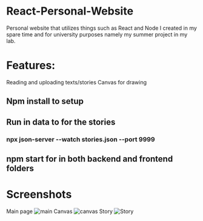 # React-Personal-Website
Personal website that utilizes things such as React and Node I created in my spare time and for university purposes namely my summer project in my lab.
# Features:
Reading and uploading texts/stories
Canvas for drawing
## Npm install to setup
## Run in data to for the stories
### npx json-server --watch stories.json --port 9999 
## npm start for in both backend and frontend folders
# Screenshots
Main page
![main](https://github.com/nsyafi09/React-Personal-Website-2021/blob/main/Screenshots/main.png)
Canvas
![canvas](https://github.com/nsyafi09/React-Personal-Website-2021/blob/main/Screenshots/canvas.png)
Story
![Story](https://github.com/nsyafi09/React-Personal-Website-2021/blob/main/Screenshots/main.png)
